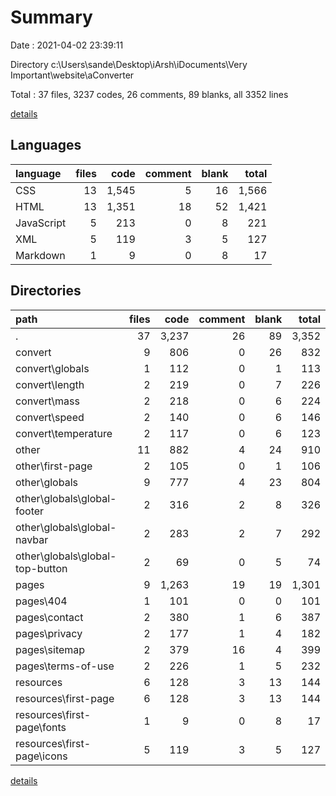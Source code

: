 # Summary

Date : 2021-04-02 23:39:11

Directory c:\Users\sande\Desktop\iArsh\iDocuments\Very Important\website\aConverter

Total : 37 files,  3237 codes, 26 comments, 89 blanks, all 3352 lines

[details](details.md)

## Languages
| language | files | code | comment | blank | total |
| :--- | ---: | ---: | ---: | ---: | ---: |
| CSS | 13 | 1,545 | 5 | 16 | 1,566 |
| HTML | 13 | 1,351 | 18 | 52 | 1,421 |
| JavaScript | 5 | 213 | 0 | 8 | 221 |
| XML | 5 | 119 | 3 | 5 | 127 |
| Markdown | 1 | 9 | 0 | 8 | 17 |

## Directories
| path | files | code | comment | blank | total |
| :--- | ---: | ---: | ---: | ---: | ---: |
| . | 37 | 3,237 | 26 | 89 | 3,352 |
| convert | 9 | 806 | 0 | 26 | 832 |
| convert\globals | 1 | 112 | 0 | 1 | 113 |
| convert\length | 2 | 219 | 0 | 7 | 226 |
| convert\mass | 2 | 218 | 0 | 6 | 224 |
| convert\speed | 2 | 140 | 0 | 6 | 146 |
| convert\temperature | 2 | 117 | 0 | 6 | 123 |
| other | 11 | 882 | 4 | 24 | 910 |
| other\first-page | 2 | 105 | 0 | 1 | 106 |
| other\globals | 9 | 777 | 4 | 23 | 804 |
| other\globals\global-footer | 2 | 316 | 2 | 8 | 326 |
| other\globals\global-navbar | 2 | 283 | 2 | 7 | 292 |
| other\globals\global-top-button | 2 | 69 | 0 | 5 | 74 |
| pages | 9 | 1,263 | 19 | 19 | 1,301 |
| pages\404 | 1 | 101 | 0 | 0 | 101 |
| pages\contact | 2 | 380 | 1 | 6 | 387 |
| pages\privacy | 2 | 177 | 1 | 4 | 182 |
| pages\sitemap | 2 | 379 | 16 | 4 | 399 |
| pages\terms-of-use | 2 | 226 | 1 | 5 | 232 |
| resources | 6 | 128 | 3 | 13 | 144 |
| resources\first-page | 6 | 128 | 3 | 13 | 144 |
| resources\first-page\fonts | 1 | 9 | 0 | 8 | 17 |
| resources\first-page\icons | 5 | 119 | 3 | 5 | 127 |

[details](details.md)